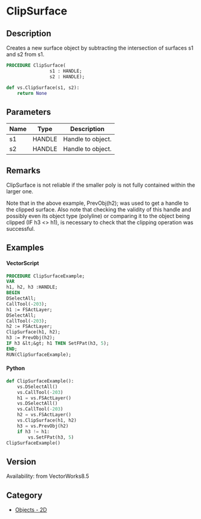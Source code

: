 # ClipSurface

## Description
Creates a new surface object by subtracting the intersection of surfaces s1 and s2 from s1.

```pascal
PROCEDURE ClipSurface(
				s1 : HANDLE;
				s2 : HANDLE);
```

```python
def vs.ClipSurface(s1, s2):
    return None
```

## Parameters
|Name|Type|Description|
|---|---|---|
|s1|HANDLE|Handle to object.|
|s2|HANDLE|Handle to object.|

## Remarks
ClipSurface is not reliable if the smaller poly is not fully contained within the larger one.



Note that in the above example, PrevObj(h2); was used to get a handle to the clipped surface. Also note that checking the validity of this handle and possibly even its object type (polyline) or comparing it to the object being clipped (IF h3 &lt;&gt; h1), is necessary to check that the clipping operation was successful.

## Examples
#### VectorScript ####
```pascal
PROCEDURE ClipSurfaceExample;
VAR
h1, h2, h3 :HANDLE;
BEGIN
DSelectAll;
CallTool(-203);
h1 := FSActLayer;
DSelectAll;
CallTool(-203);
h2 := FSActLayer;
ClipSurface(h1, h2);
h3 := PrevObj(h2);
IF h3 &lt;&gt; h1 THEN SetFPat(h3, 5);
END;
RUN(ClipSurfaceExample);
```
#### Python ####
```python
def ClipSurfaceExample():
	vs.DSelectAll()
	vs.CallTool(-203)
	h1 = vs.FSActLayer()
	vs.DSelectAll()
	vs.CallTool(-203)
	h2 = vs.FSActLayer()
	vs.ClipSurface(h1, h2)
	h3 = vs.PrevObj(h2)
	if h3 != h1:
		vs.SetFPat(h3, 5)
ClipSurfaceExample()
```

## Version
Availability: from VectorWorks8.5

## Category
* [Objects - 2D](../Categories/Objects%20-%202D.md)
